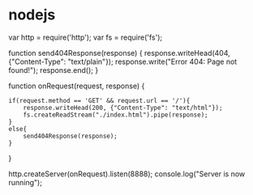# nodejs
var http = require('http');
var fs = require('fs');

function send404Response(response) {
    response.writeHead(404, {"Content-Type": "text/plain"});
    response.write("Error 404: Page not found!");
    response.end();
}


function onRequest(request, response) {

    if(request.method == 'GET' && request.url == '/'){
        response.writeHead(200, {"Content-Type": "text/html"});
        fs.createReadStream("./index.html").pipe(response);
    }
    else{
        send404Response(response);
    }
}

http.createServer(onRequest).listen(8888);
console.log("Server is now running");

